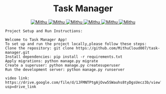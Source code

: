 <h1 align="center" >Task Manager</h1>


<div align="center" >

<a href="mailto:mdmithu.learner@gmail.com">
<img
src='https://img.shields.io/badge/Gmail-D14836?style=for-the-badge&logo=gmail&logoColor=white'
alt='Mithu'
/>
</a>

<a href="tel:+8801324203138">
<img
src='https://img.shields.io/badge/WhatsApp-25D366?style=for-the-badge&logo=whatsapp&logoColor=white'
alt='Mithu'
/>
</a>
<a href="#" target="_blank">
<img
src='https://img.shields.io/badge/website-000000?style=for-the-badge&logo=About.me&logoColor=white'
alt='Mithu'
/>
</a>
<a href="https://www.facebook.com/" target="_blank">
<img
src='https://img.shields.io/badge/Facebook-1877F2?style=for-the-badge&logo=facebook&logoColor=white'
alt='Mithu'
/>
</a>

<a href="https://www.linkedin.com/in/mithucloud007/" target="_blank">
<img
src='https://img.shields.io/badge/LinkedIn-0077B5?style=for-the-badge&logo=linkedin&logoColor=white'
alt='Mithu'
/>
</a>

<a href="https://github.com/MithuCloud007" target="_blank">
<img
src='https://img.shields.io/badge/GitHub-100000?style=for-the-badge&logo=github&logoColor=white'
alt='Mithu'
/>
</a>

</div>

<!-- <h1 align="center" >Array CRUD(create,read,update,delete) Operation </h1> -->
```
Project Setup and Run Instructions:

Welcome to Task Manager App!
To set up and run the project locally,please follow these steps:
Clone the repository: git clone https://github.com/MithuCloud007/task-manager.git
Install dependencies: pip install -r requirements.txt
Apply migrations: python manage.py migrate
Create a superuser: python manage.py createsuperuser
Run the development server: python manage.py runserver

video link:   https://drive.google.com/file/d/1JFMNTPtgAjOvw5SWauhs8tyDgsUecz3b/view?usp=drive_link
```

